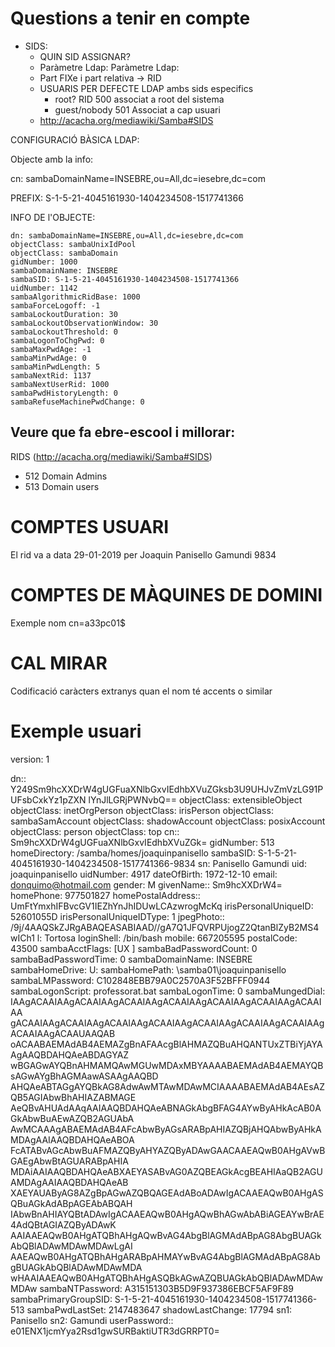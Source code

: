 # Questions a tenir en compte

- SIDS:
  - QUIN SID ASSIGNAR?
  - Paràmetre Ldap: Paràmetre Ldap:  
  - Part FIXe i part relativa -> RID
  - USUARIS PER DEFECTE LDAP ambs sids especifics
    - root?  RID 500 associat a root del sistema
    - guest/nobody 501 Associat a cap usuari
  - http://acacha.org/mediawiki/Samba#SIDS
  
CONFIGURACIÓ BÀSICA LDAP:

Objecte amb la info:

cn: sambaDomainName=INSEBRE,ou=All,dc=iesebre,dc=com

PREFIX: S-1-5-21-4045161930-1404234508-1517741366

INFO DE l'OBJECTE:
```
dn: sambaDomainName=INSEBRE,ou=All,dc=iesebre,dc=com
objectClass: sambaUnixIdPool
objectClass: sambaDomain
gidNumber: 1000
sambaDomainName: INSEBRE
sambaSID: S-1-5-21-4045161930-1404234508-1517741366
uidNumber: 1142
sambaAlgorithmicRidBase: 1000
sambaForceLogoff: -1
sambaLockoutDuration: 30
sambaLockoutObservationWindow: 30
sambaLockoutThreshold: 0
sambaLogonToChgPwd: 0
sambaMaxPwdAge: -1
sambaMinPwdAge: 0
sambaMinPwdLength: 5
sambaNextRid: 1137
sambaNextUserRid: 1000
sambaPwdHistoryLength: 0
sambaRefuseMachinePwdChange: 0
```

Veure que fa ebre-escool i millorar:
- 

RIDS (http://acacha.org/mediawiki/Samba#SIDS)
 - 512 Domain Admins
 - 513 Domain users
 
# COMPTES USUARI

El rid va a data 29-01-2019 per Joaquin Panisello Gamundi 9834
 
# COMPTES DE MÀQUINES DE DOMINI

Exemple nom cn=a33pc01$ 

# CAL MIRAR

Codificació caràcters extranys quan el nom té accents o similar

# Exemple usuari

version: 1

dn:: Y249Sm9hcXXDrW4gUGFuaXNlbGxvIEdhbXVuZGksb3U9UHJvZmVzLG91PUFsbCxkYz1pZXN
 lYnJlLGRjPWNvbQ==
objectClass: extensibleObject
objectClass: inetOrgPerson
objectClass: irisPerson
objectClass: sambaSamAccount
objectClass: shadowAccount
objectClass: posixAccount
objectClass: person
objectClass: top
cn:: Sm9hcXXDrW4gUGFuaXNlbGxvIEdhbXVuZGk=
gidNumber: 513
homeDirectory: /samba/homes/joaquinpanisello
sambaSID: S-1-5-21-4045161930-1404234508-1517741366-9834
sn: Panisello Gamundi
uid: joaquinpanisello
uidNumber: 4917
dateOfBirth: 1972-12-10
email: donquimo@hotmail.com
gender: M
givenName:: Sm9hcXXDrW4=
homePhone: 977501827
homePostalAddress:: UmFtYmxhIFBvcGV1IEZhYnJhIDUwLCAzwrogMcKq
irisPersonalUniqueID: 52601055D
irisPersonalUniqueIDType: 1
jpegPhoto:: /9j/4AAQSkZJRgABAQEASABIAAD//gA7Q1JFQVRPUjogZ2QtanBlZyB2MS4wICh1
l: Tortosa
loginShell: /bin/bash
mobile: 667205595
postalCode: 43500
sambaAcctFlags: [UX          ]
sambaBadPasswordCount: 0
sambaBadPasswordTime: 0
sambaDomainName: INSEBRE
sambaHomeDrive: U:
sambaHomePath: \\samba01\joaquinpanisello
sambaLMPassword: C102848EBB79A0C2570A3F52BFFF0944
sambaLogonScript: professorat.bat
sambaLogonTime: 0
sambaMungedDial: IAAgACAAIAAgACAAIAAgACAAIAAgACAAIAAgACAAIAAgACAAIAAgACAAIAA
 gACAAIAAgACAAIAAgACAAIAAgACAAIAAgACAAIAAgACAAIAAgACAAIAAgACAAIAAgACAAUAAQAB
 oACAABAEMAdAB4AEMAZgBnAFAAcgBlAHMAZQBuAHQANTUxZTBiYjAYAAgAAQBDAHQAeABDAGYAZ
 wBGAGwAYQBnAHMAMQAwMGUwMDAxMBYAAAABAEMAdAB4AEMAYQBsAGwAYgBhAGMAawASAAgAAQBD
 AHQAeABTAGgAYQBkAG8AdwAwMTAwMDAwMCIAAAABAEMAdAB4AEsAZQB5AGIAbwBhAHIAZABMAGE
 AeQBvAHUAdAAqAAIAAQBDAHQAeABNAGkAbgBFAG4AYwByAHkAcAB0AGkAbwBuAEwAZQB2AGUAbA
 AwMCAAAgABAEMAdAB4AFcAbwByAGsARABpAHIAZQBjAHQAbwByAHkAMDAgAAIAAQBDAHQAeABOA
 FcATABvAGcAbwBuAFMAZQByAHYAZQByADAwGAACAAEAQwB0AHgAVwBGAEgAbwBtAGUARABpAHIA
 MDAiAAIAAQBDAHQAeABXAEYASABvAG0AZQBEAGkAcgBEAHIAaQB2AGUAMDAgAAIAAQBDAHQAeAB
 XAEYAUAByAG8AZgBpAGwAZQBQAGEAdABoADAwIgACAAEAQwB0AHgASQBuAGkAdABpAGEAbABQAH
 IAbwBnAHIAYQBtADAwIgACAAEAQwB0AHgAQwBhAGwAbABiAGEAYwBrAE4AdQBtAGIAZQByADAwK
 AAIAAEAQwB0AHgATQBhAHgAQwBvAG4AbgBlAGMAdABpAG8AbgBUAGkAbQBlADAwMDAwMDAwLgAI
 AAEAQwB0AHgATQBhAHgARABpAHMAYwBvAG4AbgBlAGMAdABpAG8AbgBUAGkAbQBlADAwMDAwMDA
 wHAAIAAEAQwB0AHgATQBhAHgASQBkAGwAZQBUAGkAbQBlADAwMDAwMDAw
sambaNTPassword: A315151303B5D9F937386EBCF5AF9F89
sambaPrimaryGroupSID: S-1-5-21-4045161930-1404234508-1517741366-513
sambaPwdLastSet: 2147483647
shadowLastChange: 17794
sn1: Panisello
sn2: Gamundi
userPassword:: e01ENX1jcmYya2Rsd1gwSURBaktiUTR3dGRRPT0=

 
